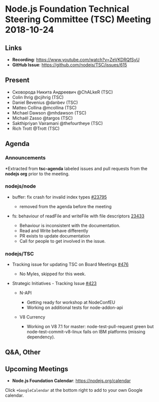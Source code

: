 # Node.js Foundation Technical Steering Committee (TSC) Meeting 2018-10-24

## Links

* **Recording**:  <https://www.youtube.com/watch?v=ZeVKDRQfSyU>
* **GitHub Issue**: <https://github.com/nodejs/TSC/issues/615>

## Present

* Сковорода Никита Андреевич @ChALkeR (TSC)
* Colin Ihrig @cjihrig (TSC)
* Daniel Bevenius @danbev (TSC)
* Matteo Collina @mcollina (TSC)
* Michael Dawson @mhdawson (TSC)
* Michaël Zasso @targos (TSC)
* Sakthipriyan Vairamani @thefourtheye (TSC)
* Rich Trott @Trott (TSC)

## Agenda

### Announcements

*Extracted from **tsc-agenda** labeled issues and pull requests from the **nodejs org** prior to the meeting.

### nodejs/node

* buffer: fix crash for invalid index types [#23795](https://github.com/nodejs/node/pull/23795)
  * removed from the agenda before the meeting

* fs: behaviour of readFile and writeFile with file descriptors [23433]( https://github.com/nodejs/node/issues/23433)
  * Behaviour is inconsistent with the documentation.
  * Read and Write behave differently
  * PR exists to update documentation
  * Call for people to get involved in the issue.

### nodejs/TSC

* Tracking issue for updating TSC on Board Meetings [#476](https://github.com/nodejs/TSC/issues/476)
  * No Myles, skipped for this week.

* Strategic Initiatives - Tracking Issue [#423](https://github.com/nodejs/TSC/issues/423)
  * N-API
    * Getting ready for workshop at NodeConfEU
    * Working on additional tests for node-addon-api

  * V8 Currency
    * Working on V8 7.1 for master: node-test-pull-request green but node-test-commit-v8-linux
      fails on IBM platforms (missing dependency).

## Q&A, Other

## Upcoming Meetings

* **Node.js Foundation Calendar**: <https://nodejs.org/calendar>

Click `+GoogleCalendar` at the bottom right to add to your own Google calendar.
